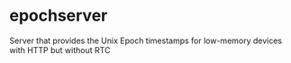 # epochserver
Server that provides the Unix Epoch timestamps for low-memory devices with HTTP but without RTC
